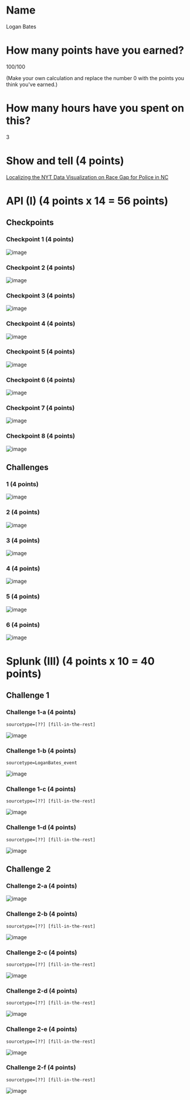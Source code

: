 # Name

Logan Bates

# How many points have you earned?

100/100

(Make your own calculation and replace the number 0 with the points you think you've earned.)

# How many hours have you spent on this?

3

# Show and tell (4 points)

[Localizing the NYT Data Visualization on Race Gap for Police in NC](http://www.pbs.org/idealab/2014/09/localizing-the-nyt-data-visualization-on-race-gap-for-police-in-nc/)

# API (I) (4 points x 14 = 56 points)

## Checkpoints

### Checkpoint 1 (4 points)

![image](checkpoint1.png?raw=true)

### Checkpoint 2 (4 points)

![image](checkpoint2.png?raw=true)

### Checkpoint 3 (4 points)

![image](checkpoint3.png?raw=true)

### Checkpoint 4 (4 points)

![image](checkpoint4.png?raw=true)

### Checkpoint 5 (4 points)

![image](checkpoint5.png?raw=true)

### Checkpoint 6 (4 points)

![image](checkpoint6.png?raw=true)

### Checkpoint 7 (4 points)

![image](checkpoint7.png?raw=true)

### Checkpoint 8 (4 points)

![image](checkpoint8.png?raw=true)

## Challenges

### 1 (4 points)

![image](challenge1.png?raw=true)

### 2 (4 points)

![image](challenge2.png?raw=true)

### 3 (4 points)

![image](challenge3.png?raw=true)

### 4 (4 points)

![image](challenge4.png?raw=true)

### 5 (4 points)

![image](challenge5.png?raw=true)

### 6 (4 points)

![image](challenge6.png?raw=true)



# Splunk (III) (4 points x 10 = 40 points)

## Challenge 1

### Challenge 1-a (4 points)
```
sourcetype=[??] [fill-in-the-rest]
```
![image](challenge1a.png?raw=true)

### Challenge 1-b (4 points)
```
sourcetype=LoganBates_event
```
![image](challenge1b.png?raw=true)

### Challenge 1-c (4 points)
```
sourcetype=[??] [fill-in-the-rest]
```
![image](challenge1c.png?raw=true)

### Challenge 1-d (4 points)
```
sourcetype=[??] [fill-in-the-rest]
```
![image](challenge1d.png?raw=true)

## Challenge 2

### Challenge 2-a (4 points)
![image](challenge2a.png?raw=true)

### Challenge 2-b (4 points)
```
sourcetype=[??] [fill-in-the-rest]
```
![image](challenge2b.png?raw=true)

### Challenge 2-c (4 points)
```
sourcetype=[??] [fill-in-the-rest]
```
![image](challenge2c.png?raw=true)

### Challenge 2-d (4 points)
```
sourcetype=[??] [fill-in-the-rest]
```
![image](challenge2d.png?raw=true)

### Challenge 2-e (4 points)
```
sourcetype=[??] [fill-in-the-rest]
```
![image](challenge2e.png?raw=true)

### Challenge 2-f (4 points)
```
sourcetype=[??] [fill-in-the-rest]
```
![image](challenge2f.png?raw=true)
